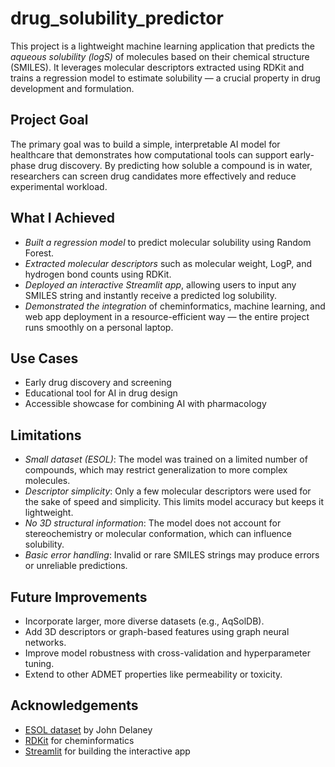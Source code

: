 # drug_solubility_predictor

This project is a lightweight machine learning application that predicts the *aqueous solubility (logS)* of molecules based on their chemical structure (SMILES). It leverages molecular descriptors extracted using RDKit and trains a regression model to estimate solubility — a crucial property in drug development and formulation.

## Project Goal

The primary goal was to build a simple, interpretable AI model for healthcare that demonstrates how computational tools can support early-phase drug discovery. By predicting how soluble a compound is in water, researchers can screen drug candidates more effectively and reduce experimental workload.

## What I Achieved

- *Built a regression model* to predict molecular solubility using Random Forest.
- *Extracted molecular descriptors* such as molecular weight, LogP, and hydrogen bond counts using RDKit.
- *Deployed an interactive Streamlit app*, allowing users to input any SMILES string and instantly receive a predicted log solubility.
- *Demonstrated the integration* of cheminformatics, machine learning, and web app deployment in a resource-efficient way — the entire project runs smoothly on a personal laptop.

## Use Cases

- Early drug discovery and screening
- Educational tool for AI in drug design
- Accessible showcase for combining AI with pharmacology

## Limitations

- *Small dataset (ESOL)*: The model was trained on a limited number of compounds, which may restrict generalization to more complex molecules.
- *Descriptor simplicity*: Only a few molecular descriptors were used for the sake of speed and simplicity. This limits model accuracy but keeps it lightweight.
- *No 3D structural information*: The model does not account for stereochemistry or molecular conformation, which can influence solubility.
- *Basic error handling*: Invalid or rare SMILES strings may produce errors or unreliable predictions.

## Future Improvements

- Incorporate larger, more diverse datasets (e.g., AqSolDB).
- Add 3D descriptors or graph-based features using graph neural networks.
- Improve model robustness with cross-validation and hyperparameter tuning.
- Extend to other ADMET properties like permeability or toxicity.

## Acknowledgements

- [ESOL dataset](https://deepchem.io/) by John Delaney
- [RDKit](https://www.rdkit.org/) for cheminformatics
- [Streamlit](https://streamlit.io/) for building the interactive app